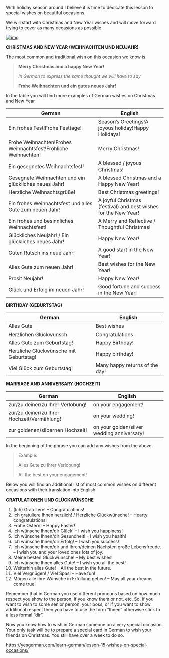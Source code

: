 With holiday season around  I believe it is time to dedicate this lesson to special wishes on beautiful occasions.

We will start with Christmas and New Year wishes and will move forward trying to cover as many occasions as possible.

[![img](https://yesgerman.com/wp-content/uploads/2011/12/seasons.jpg)](https://yesgerman.com/wp-content/uploads/2011/12/seasons.jpg)

**CHRISTMAS AND NEW YEAR (WEIHNACHTEN UND NEUJAHR)**

The most common and traditional wish on this occasion we know is

> **Merry Christmas and a happy New Year!**
>
> *In German to express the same thought we will have to say*
>
> **Frohe Weihnachten und ein gutes neues Jahr!**

In the table you will find more examples of German wishes on Christmas and New Year

| **German**                               | **English**                              |
| ---------------------------------------- | ---------------------------------------- |
| Ein frohes Fest!Frohe Festtage!          | Season’s Greetings!A joyous holiday!Happy Holidays! |
| Frohe Weihnachten!Frohes Weihnachtsfest!Fröhliche Weihnachten! | Merry Christmas!                         |
| Ein gesegnetes Weihnachtsfest!           | A blessed / joyous Christmas!            |
| Gesegnete Weihnachten und ein glückliches neues Jahr! | A blessed Christmas and a Happy New Year! |
| Herzliche Weihnachtsgrüße!               | Best Christmas greetings!                |
| Ein frohes Weihnachtsfest und alles Gute zum neuen Jahr! | A joyful Christmas (festival) and best wishes for the New Year! |
| Ein frohes und besinnliches Weihnachtsfest! | A Merry and Reflective / Thoughtful Christmas! |
| Glückliches Neujahr! / Ein glückliches neues Jahr! | Happy New Year!                          |
| Guten Rutsch ins neue Jahr!              | A good start in the New Year!            |
| Alles Gute zum neuen Jahr!               | Best wishes for the New Year!            |
| Prosit Neujahr!                          | Happy New Year!                          |
| Glück und Erfolg im neuen Jahr!          | Good fortune and success in the New Year! |

**BIRTHDAY (GEBURTSTAG)**

| **German**                             | **English**                    |
| -------------------------------------- | ------------------------------ |
| Alles Gute                             | Best wishes                    |
| Herzlichen Glückwunsch                 | Congratulations                |
| Alles Gute zum Geburtstag!             | Happy Birthday!                |
| Herzliche Glückwünsche mit Geburtstag! | Happy birthday!                |
| Viel Glück zum Geburtstag!             | Many happy returns of the day! |

**MARRIAGE AND ANNIVERSARY (HOCHZEIT)**

| **German**                               | **English**                              |
| ---------------------------------------- | ---------------------------------------- |
| zur/zu deiner/zu Ihrer Verlobung!        | on your engagement!                      |
| zur/zu deiner/zu Ihrer Hochzeit/Vermählung! | on your wedding!                         |
| zur goldenen/silbernen Hochzeit!         | on your golden/silver wedding anniversary! |

In the beginning of the phrase you can add any wishes from the above.

> Example:
>
> Alles Gute zu Ihrer Verlobung!
>
> All the best on your engagement!

Below you will find an additional list of most common wishes on different occasions with their translation into English.

**GRATULATIONEN UND GLÜCKWÜNSCHE**

1. (Ich) Gratuliere! – Congratulations!
2. Ich gratuliere Ihnen herzlich! / Herzliche Glückwünsche! – Hearty congratulations!
3. Frohe Ostern! – Happy Easter!
4. Ich wünsche Ihnen/dir Glück! – I wish you happiness!
5. Ich wünsche Ihnen/dir Gesundheit! – I wish you health!
6. Ich wünsche Ihnen/dir Erfolg! – I wish you success!
7. Ich wünsche Ihnen/dir und Ihren/deinen Nächsten große Lebensfreude. – I wish you and your loved ones lots of joy.
8. Meine besten Glückwünsche! – My best wishes!
9. Ich wünsche Ihnen alles Gute! – I wish you all the best!
10. Weiterhin alles Gute! – All the best in the future.
11. Viel Vergnügen! / Viel Spas! – Have fun!
12. Mögen alle Ihre Wünsche in Erfüllung gehen! – May all your dreams come true!

Remember that in German you use different pronouns based on how much respect you show to the person, if you know them or not, etc. So, if you want to wish to some senior person, your boss, or if you want to show additional respect then you have to use the form “Ihnen” otherwise stick to a less formal “dir”.

Now you know how to wish in German someone on a very special occasion. Your only task will be to prepare a special card in German to wish your friends on Christmas. You still have over a week to do so.



https://yesgerman.com/learn-german/lesson-15-wishes-on-special-occasions/